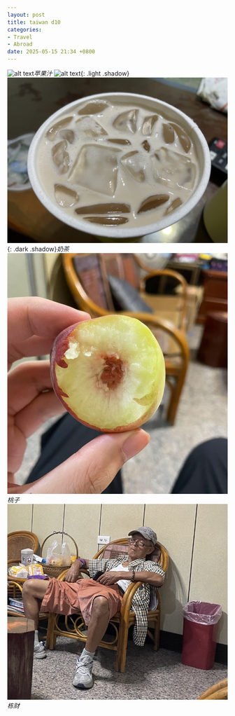 ```yaml
---
layout: post
title: taiwan d10
categories:
- Travel
- Abroad
date: 2025-05-15 21:34 +0800
---
```

![alt text](/assets/2025-05/edabc74ecd56fd0e5caaea0f1349ea9.jpg)_苹果汁_
![alt text](/assets/2025-05/2e3847d7e7a7b12f2b3312a18267b2b.jpg){: .light .shadow}
![alt text](/assets/2025-05/3b29802bcc5f4d670bcb6abe065c522.jpg){: .dark .shadow}_奶茶_
![alt text](/assets/2025-05/0b6e6fe97d340218274796c31a68459.jpg)_桃子_
![alt text](/assets/2025-05/0dc32e262d76a2e946b667fe7e986b1.jpg)_栋财_

